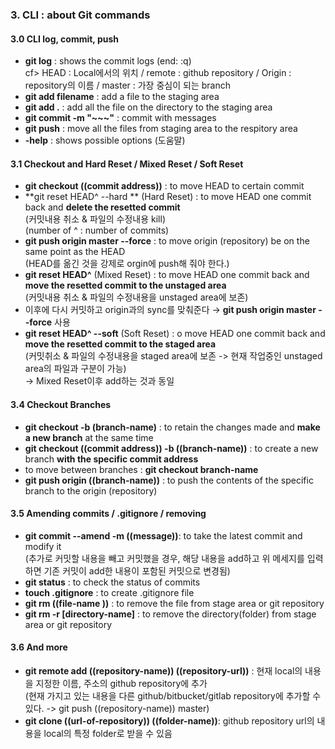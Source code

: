 ### 3. CLI : about Git commands

#### 3.0 CLI log, commit, push

- **git log** : shows the commit logs (end: :q)  
  cf> HEAD : Local에서의 위치 / remote : github repository / Origin : repository의 이름 / master : 가장 중심이 되는 branch
- **git add filename** : add a file to the staging area
- **git add .** : add all the file on the directory to the staging area
- **git commit -m "~~~"** : commit with messages
- **git push** : move all the files from staging area to the respitory area
- **-help** : shows possible options (도움말)

#### 3.1 Checkout and Hard Reset / Mixed Reset / Soft Reset

- **git checkout ((commit address))** : to move HEAD to certain commit
- **git reset HEAD^ --hard ** (Hard Reset) : to move HEAD one commit back and **delete the resetted commit**  
  (커밋내용 취소 & 파일의 수정내용 kill)  
  (number of ^ : number of commits)
- **git push origin master --force** : to move origin (repository) be on the same point as the HEAD  
  (HEAD를 옮긴 것을 강제로 orgin에 push해 줘야 한다.)
- **git reset HEAD^** (Mixed Reset) : to move HEAD one commit back and **move the resetted commit to the unstaged area**  
  (커밋내용 취소 & 파일의 수정내용을 unstaged area에 보존)
- 이후에 다시 커밋하고 origin과의 sync를 맞춰준다 → **git push origin master --force** 사용
- **git reset HEAD^ --soft** (Soft Reset) : o move HEAD one commit back and **move the resetted commit to the staged area**  
  (커밋취소 & 파일의 수정내용을 staged area에 보존 -> 현재 작업중인 unstaged area의 파일과 구분이 가능)  
  → Mixed Reset이후 add하는 것과 동일

#### 3.4 Checkout Branches

- **git checkout -b (branch-name)** : to retain the changes made and **make a new branch** at the same time
- **git checkout ((commit address)) -b ((branch-name))** : to create a new branch **with the specific commit address**
- to move between branches : **git checkout branch-name**
- **git push origin ((branch-name))** : to push the contents of the specific branch to the origin (repository)

#### 3.5 Amending commits / .gitignore / removing

- **git commit --amend -m ((message))**: to take the latest commit and modify it  
  (추가로 커밋할 내용을 빼고 커밋했을 경우, 해당 내용을 add하고 위 메세지를 입력하면 기존 커밋이 add한 내용이 포함된 커밋으로 변경됨)
- **git status** : to check the status of commits
- **touch .gitignore** : to create .gitignore file
- **git rm ((file-name ))** : to remove the file from stage area or git repository
- **git rm -r [directory-name]** : to remove the directory(folder) from stage area or git repository

#### 3.6 And more

- **git remote add ((repository-name)) ((repository-url))** : 현재 local의 내용을 지정한 이름, 주소의 github repository에 추가  
  (현재 가지고 있는 내용을 다른 github/bitbucket/gitlab repository에 추가할 수 있다. -> git push ((repository-name)) master)
- **git clone ((url-of-repository)) ((folder-name))**: github repository url의 내용을 local의 특정 folder로 받을 수 있음
